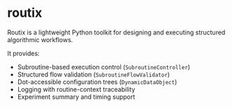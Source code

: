 # routix

Routix is a lightweight Python toolkit for designing and executing structured algorithmic workflows.

It provides:

- Subroutine-based execution control (`SubroutineController`)
- Structured flow validation (`SubroutineFlowValidator`)
- Dot-accessible configuration trees (`DynamicDataObject`)
- Logging with routine-context traceability
- Experiment summary and timing support
